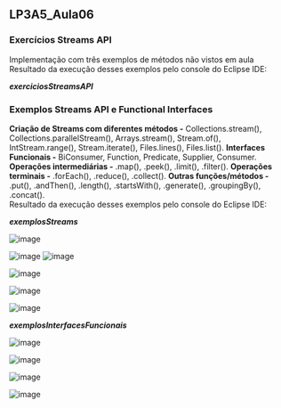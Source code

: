 ## LP3A5_Aula06

### Exercícios Streams API
Implementação com três exemplos de métodos não vistos em aula
Resultado da execução desses exemplos pelo console do Eclipse IDE:

***exerciciosStreamsAPI***

### Exemplos Streams API e Functional Interfaces  

**Criação de Streams com diferentes métodos -** Collections.stream(), Collections.parallelStream(), Arrays.stream(), Stream.of(), IntStream.range(), Stream.iterate(), Files.lines(), Files.list(). **Interfaces Funcionais -** BiConsumer, Function, Predicate, Supplier, Consumer. **Operações intermediárias -** .map(), .peek(), .limit(), .filter(). **Operações terminais -** .forEach(), .reduce(), .collect(). **Outras funções/métodos -** .put(), .andThen(), .length(), .startsWith(), .generate(), .groupingBy(), .concat().  
Resultado da execução desses exemplos pelo console do Eclipse IDE:

***exemplosStreams***

![image](https://user-images.githubusercontent.com/70042571/167051467-abac1198-a3f6-4901-9351-2c6231c134d5.png)

![image](https://user-images.githubusercontent.com/70042571/167044480-8ab9fcb5-5c80-4b3a-8781-90812ee76d1b.png) 
![image](https://user-images.githubusercontent.com/70042571/167044558-504a1b0a-77d5-4494-a415-77b38a7d872c.png) 

![image](https://user-images.githubusercontent.com/70042571/167048767-7e32927b-4375-4768-922e-6932ecda2154.png)  

![image](https://user-images.githubusercontent.com/70042571/167049534-2a9370c5-0389-47b7-bace-ba171ed82da0.png)  

![image](https://user-images.githubusercontent.com/70042571/167052137-abdf27c7-4995-4eac-8a6e-5036b445908a.png)


***exemplosInterfacesFuncionais***

![image](https://user-images.githubusercontent.com/70042571/167018644-b37149fd-f025-4514-b61d-c4c16b37668a.png)  

![image](https://user-images.githubusercontent.com/70042571/167019280-a1d3b990-bddd-449c-a197-ccc5de2e118e.png)  

![image](https://user-images.githubusercontent.com/70042571/167019544-27c9dae1-e59c-453d-9771-56df142cec32.png)  

![image](https://user-images.githubusercontent.com/70042571/167019970-dee7c118-3ec8-4b33-83c1-42aec59f1304.png)

